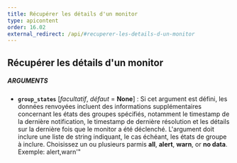 ```yaml
---
title: Récupérer les détails d'un monitor
type: apicontent
order: 16.02
external_redirect: /api/#recuperer-les-details-d-un-monitor
---
```


## Récupérer les détails d'un monitor
##### ARGUMENTS
* **`group_states`** [*facultatif*, *défaut* = **None**] :
    Si cet argument est défini, les données renvoyées incluent des informations supplémentaires concernant les états des groupes spécifiés, notamment le timestamp de la dernière notification, le timestamp de dernière résolution et les détails sur la dernière fois que le monitor a été déclenché. L'argument doit inclure une liste de string indiquant, le cas échéant, les états de groupe à inclure. Choisissez un ou plusieurs parmis **all**, **alert**, **warn**, or **no data**. Exemple: alert,warn'" 

